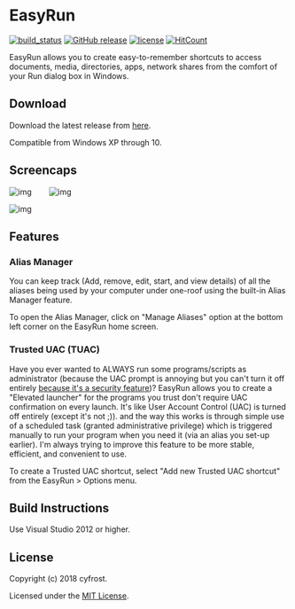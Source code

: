 
# EasyRun

[![build_status](https://img.shields.io/badge/build-passing-brightgreen.svg)](https://github.com/cyfrost/EasyRun/releases/latest)
[![GitHub release](https://img.shields.io/badge/current%20release-v0.1-blue.svg)](https://github.com/cyfrost/EasyRun/releases/latest)
[![license](https://img.shields.io/badge/license-MIT-orange.svg)](https://github.com/cyfrost/easyrun/blob/master/LICENSE)
[![HitCount](http://hits.dwyl.com/cyfrost/easyrun.svg)](http://hits.dwyl.com/cyfrost/easyrun)

EasyRun allows you to create easy-to-remember shortcuts to access documents, media, directories, apps, network shares from the comfort of your Run dialog box in Windows. 

## Download

Download the latest release from [here](https://github.com/cyfrost/EasyRun/releases/latest).

Compatible from Windows XP through 10.


## Screencaps

![img](https://i.imgur.com/f3yqTBi.png)          ![img](https://i.imgur.com/hmKrkpd.png)

![img](https://i.imgur.com/a9eQa43.png)


## Features


### Alias Manager

You can keep track (Add, remove, edit, start, and view details) of all the aliases being used by your computer under one-roof using the built-in Alias Manager feature.

To open the Alias Manager, click on "Manage Aliases" option at the bottom left corner on the EasyRun home screen.



### Trusted UAC (TUAC)

Have you ever wanted to ALWAYS run some programs/scripts as administrator (because the UAC prompt is annoying but you can't turn it off entirely [because it's a security feature](https://security.stackexchange.com/questions/601/how-is-uac-a-security-improvement))? EasyRun allows you to create a "Elevated launcher" for the programs you trust don't require UAC confirmation on every launch. It's like User Account Control (UAC) is turned off entirely (except it's not ;)). and the way this works is through simple use of a scheduled task (granted administrative privilege) which is triggered manually to run your program when you need it (via an alias you set-up earlier). I'm always trying to improve this feature to be more stable, efficient, and convenient to use.

To create a Trusted UAC shortcut, select "Add new Trusted UAC shortcut" from the EasyRun > Options menu.


 ## Build Instructions

Use Visual Studio 2012 or higher.


## License

Copyright (c) 2018 cyfrost.

Licensed under the [MIT License](https://github.com/cyfrost/EasyRun/blob/master/LICENSE).
